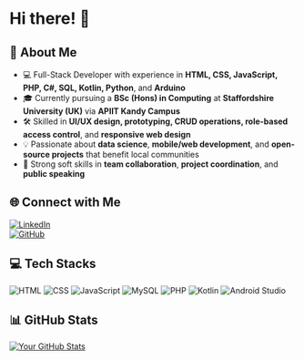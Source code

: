 # Hi there! 👋

## 🚀 About Me  
- 💻 Full-Stack Developer with experience in **HTML, CSS, JavaScript, PHP, C#, SQL, Kotlin, Python**, and **Arduino**  
- 🎓 Currently pursuing a **BSc (Hons) in Computing** at **Staffordshire University (UK)** via **APIIT Kandy Campus**  
- 🛠 Skilled in **UI/UX design, prototyping, CRUD operations, role-based access control**, and **responsive web design**  
- 💡 Passionate about **data science**, **mobile/web development**, and **open-source projects** that benefit local communities  
- 🤝 Strong soft skills in **team collaboration**, **project coordination**, and **public speaking**

## 🌐 Connect with Me  
[![LinkedIn](https://img.shields.io/badge/LinkedIn-Connect-blue?style=flat-square&logo=linkedin&logoColor=white)](https://www.linkedin.com/in/nathumini-jayathilake)  
[![GitHub](https://img.shields.io/badge/GitHub-Follow-lightgrey?style=flat-square&logo=github&logoColor=white)](https://github.com/NathuminiJ)

## 💻 Tech Stacks  
![HTML](https://img.shields.io/badge/HTML5-E34F26?style=for-the-badge&logo=html5&logoColor=white)
![CSS](https://img.shields.io/badge/CSS3-1572B6?style=for-the-badge&logo=css3&logoColor=white)
![JavaScript](https://img.shields.io/badge/JavaScript-F7DF1E?style=for-the-badge&logo=javascript&logoColor=black)
![MySQL](https://img.shields.io/badge/MySQL-005C84?style=for-the-badge&logo=mysql&logoColor=white)
![PHP](https://img.shields.io/badge/PHP-777BB4?style=for-the-badge&logo=php&logoColor=white)
![Kotlin](https://img.shields.io/badge/Kotlin-0095D5?style=for-the-badge&logo=kotlin&logoColor=white)
![Android Studio](https://img.shields.io/badge/Android%20Studio-3DDC84?style=for-the-badge&logo=android-studio&logoColor=white)

## 📊 GitHub Stats  
[![Your GitHub Stats](https://github-readme-stats.vercel.app/api?username=NathuminiJ&show_icons=true&theme=dark)](https://github.com/NathuminiJ)

<!---
NathuminiJ/NathuminiJ is a ✨ special ✨ repository because its `README.md` (this file) appears on your GitHub profile.
You can click the Preview link to take a look at your changes.
--->
